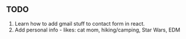 ## TODO

1. Learn how to add gmail stuff to contact form in react.
2. Add personal info - likes: cat mom, hiking/camping, Star Wars, EDM 
